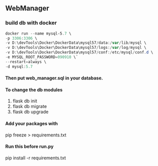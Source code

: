 ## WebManager
### 
### build db with docker
```powershell
docker run --name mysql-5.7 \
-p 3306:3306 \
-v D:\devTools\Docker\DockerData\mysql57/data:/var/lib/mysql \
-v D:\devTools\Docker\DockerData\mysql57/logs:/var/log/mysql \
-v D:\devTools\Docker\DockerData\mysql57/conf:/etc/mysql/conf.d \
-e MYSQL_ROOT_PASSWORD=090910 \`
--restart=always \
-d mysql:5.7
```
#### Then put web_manager.sql in your database.

#### To change the db modules
1. flask db init
2. flask db migrate
3. flask db upgrade
#### Add your packages with
pip freeze > requirements.txt
#### Run this before run.py
pip install -r requirements.txt